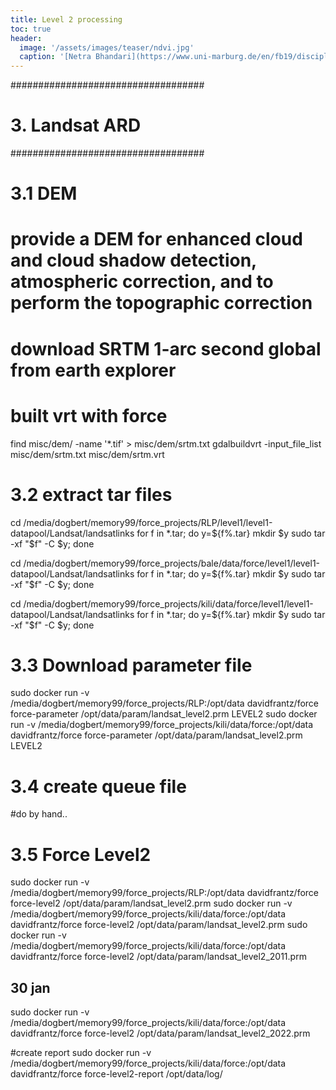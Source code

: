 ```yaml
---
title: Level 2 processing
toc: true
header:
  image: '/assets/images/teaser/ndvi.jpg'
  caption: '[Netra Bhandari](https://www.uni-marburg.de/en/fb19/disciplines/physisch/environmentalinformatics){:target="_blank"}'
---
```



###################################
# 3. Landsat ARD
###################################

# 3.1 DEM
# provide a DEM for enhanced cloud and cloud shadow detection, atmospheric correction, and to perform the topographic correction
# download SRTM 1-arc second global from earth explorer
# built vrt with force
find misc/dem/ -name '*.tif' > misc/dem/srtm.txt
gdalbuildvrt -input_file_list misc/dem/srtm.txt misc/dem/srtm.vrt

# 3.2 extract tar files
cd /media/dogbert/memory99/force_projects/RLP/level1/level1-datapool/Landsat/landsatlinks
for f in *.tar; do 
y=${f%.tar} 
mkdir $y 
sudo tar -xf "$f" -C $y; done

cd /media/dogbert/memory99/force_projects/bale/data/force/level1/level1-datapool/Landsat/landsatlinks
for f in *.tar; do 
y=${f%.tar} 
mkdir $y 
sudo tar -xf "$f" -C $y; done

cd /media/dogbert/memory99/force_projects/kili/data/force/level1/level1-datapool/Landsat/landsatlinks
for f in *.tar; do 
y=${f%.tar} 
mkdir $y 
sudo tar -xf "$f" -C $y; done


# 3.3 Download parameter file
sudo docker run -v /media/dogbert/memory99/force_projects/RLP:/opt/data davidfrantz/force force-parameter /opt/data/param/landsat_level2.prm LEVEL2
sudo docker run -v /media/dogbert/memory99/force_projects/kili/data/force:/opt/data davidfrantz/force force-parameter /opt/data/param/landsat_level2.prm LEVEL2


# 3.4 create queue file
#do by hand..
# 3.5 Force Level2
sudo docker run -v /media/dogbert/memory99/force_projects/RLP:/opt/data davidfrantz/force force-level2 /opt/data/param/landsat_level2.prm
sudo docker run -v /media/dogbert/memory99/force_projects/kili/data/force:/opt/data davidfrantz/force force-level2 /opt/data/param/landsat_level2.prm
sudo docker run -v /media/dogbert/memory99/force_projects/kili/data/force:/opt/data davidfrantz/force force-level2 /opt/data/param/landsat_level2_2011.prm



## 30 jan
sudo docker run -v /media/dogbert/memory99/force_projects/kili/data/force:/opt/data davidfrantz/force force-level2 /opt/data/param/landsat_level2_2022.prm

#create report
sudo docker run -v /media/dogbert/memory99/force_projects/kili/data/force:/opt/data davidfrantz/force force-level2-report /opt/data/log/
